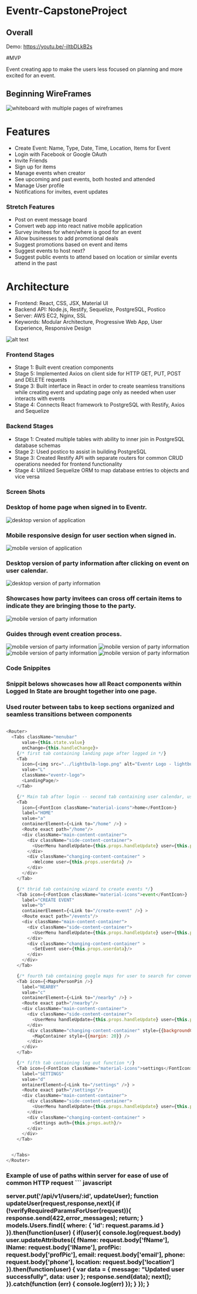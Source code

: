 # Eventr-CapstoneProject



## Overall

Demo: https://youtu.be/-iItbDLkB2s


#MVP
<p>Event creating app to make the users less focused on planning and more excited for an event.</p>


## Beginning WireFrames
<img src="" alt="whiteboard with multiple pages of wireframes"/>


# Features
* Create Event: Name, Type, Date, Time, Location, Items for Event
* Login with Facebook or Google OAuth
* Invite Friends
* Sign up for items
* Manage events when creator
* See upcoming and past events, both hosted and attended
* Manage User profile
* Notifications for invites, event updates

### Stretch Features
* Post on event message board
* Convert web app into react native mobile application
* Survey invitees for when/where is good for an event
* Allow businesses to add promotional deals
* Suggest promotions based on event and items
* Suggest events to host next?
* Suggest public events to attend based on location or similar events attend in the past


# Architecture
* Frontend: React, CSS, JSX, Material UI
* Backend API: Node.js, Restify, Sequelize, PostgreSQL, Postico
* Server: AWS EC2, Nginx, SSL
* Keywords: Modular Architecture, Progressive Web App, User Experience, Responsive Design

![alt text](planning-board.jpg "planning board")

### Frontend Stages
* Stage 1: Built event creation components
* Stage 5: Implemented Axios on client side for HTTP GET, PUT, POST and DELETE requests
* Stage 3: Built interface in React in order to create seamless transitions while creating event and updating page only as needed when user interacts with events
* Stage 4: Connects React framework to PostgreSQL with Restify, Axios and Sequelize


### Backend Stages
* Stage 1: Created multiple tables with ability to inner join in PostgreSQL database schemas
* Stage 2: Used postico to assist in building PostgreSQL 
* Stage 3: Created Restify API with separate routers for common CRUD operations needed for frontend functionality
* Stage 4: Utilized Sequelize ORM to map database entries to objects and vice versa


### Screen Shots
<h3>Desktop of home page when signed in to Eventr.</h3>
<img src="/images/desktopscreenshot.png" height: '500px' alt="desktop version of application"/>

<h3>Mobile responsive design for user section when signed in.</h3>
<img src="/images/mobilescreenshot.png" height: '500px' alt="mobile version of application"/>

<h3>Desktop version of party information after clicking on event on user calendar.</h3>
<img src="/images/desktoppartyinfo.png" height: '500px' alt="desktop version of party information"/>

<h3>Showcases how party invitees can cross off certain items to indicate they are bringing those to the party.</h3>
<img src="/images/mobilescreenshot2.png" height: '500px' alt="mobile version of party information"/>

<h3>Guides through event creation process.</h3>
<div display: 'flex'>
<img src="/images/eventname.png" width: '300px' alt="mobile version of party information"/>
<img src="/images/eventwhenandwhere.png" width: '300px' alt="mobile version of party information"/>
<img src="/images/eventinvites.png" width: '300px' alt="mobile version of party information"/>
<img src="/images/eventitems.png" width: '300px' alt="mobile version of party information"/>
</div>

### Code Snippites
<h3>Snippit belows showcases how all React components within Logged In State are brought together into one page.</h3>
<h3>Used router between tabs to keep sections organized and seamless transitions between components</h3>


``` javascript

<Router>
  <Tabs className="menubar" 
      value={this.state.value} 
      onChange={this.handleChange}>
    {/* first tab containing landing page after logged in */}
    <Tab 
      icon={<img src="../lightbulb-logo.png" alt="Eventr Logo - lightbulb with E inside"/>}
      value="L"
      className="eventr-logo">
      <LandingPage/>
    </Tab>

    {/* Main tab after login -- second tab containing user calendar, user profile, upcoming events, and notifications*/}  
    <Tab 
      icon={<FontIcon className="material-icons">home</FontIcon>} 
      label="HOME" 
      value="a" 
      containerElement={<Link to="/home" />} >
      <Route exact path="/home"/>
      <div className="main-content-container">
        <div className="side-content-container">
          <UserMenu handleUpdate={this.props.handleUpdate} user={this.props.userdata}/>
        </div>
        <div className="changing-content-container" >
          <Welcome user={this.props.userdata} />
        </div>
      </div>
    </Tab>

    {/* thrid tab containing wizard to create events */}    
    <Tab icon={<FontIcon className="material-icons">event</FontIcon>} 
      label="CREATE EVENT" 
      value="b" 
      containerElement={<Link to="/create-event" />} >
      <Route exact path="/events"/>
      <div className="main-content-container">
        <div className="side-content-container">
          <UserMenu handleUpdate={this.props.handleUpdate} user={this.props.userdata}/>
        </div>
        <div className="changing-content-container" >
          <SetEvent user={this.props.userdata}/>
        </div>
      </div>
    </Tab>

    {/* fourth tab containing google maps for user to search for convenient items nearby. Ex: Cake Shop */}
    <Tab icon={<MapsPersonPin />} 
      label="NEARBY" 
      value="c" 
      containerElement={<Link to="/nearby" />} >
      <Route exact path="/nearby"/>
      <div className="main-content-container">
        <div className="side-content-container">
          <UserMenu handleUpdate={this.props.handleUpdate} user={this.props.userdata}/>
        </div>
        <div className="changing-content-container" style={{backgroundColor: '#f5f5f5'}} >
          <MapContainer style={{margin: 20}} />
        </div>
      </div>
    </Tab>

    {/* fifth tab containing log out function */}
    <Tab icon={<FontIcon className="material-icons">settings</FontIcon>} 
      label="SETTINGS" 
      value="d" 
      ontainerElement={<Link to="/settings" />} >
      <Route exact path="/settings"/>
      <div className="main-content-container">
        <div className="side-content-container">
          <UserMenu handleUpdate={this.props.handleUpdate} user={this.props.userdata}/>
        </div>
        <div className="changing-content-container" >
          <Settings auth={this.props.auth}/>
        </div>
      </div>
    </Tab>


  </Tabs>
</Router>

```
<h3>Example of use of paths within server for ease of use of common HTTP request
``` javascript 

server.put('/api/v1/users/:id', updateUser);
function updateUser(request,response,next){
    if (!verifyRequiredParamsForUser(request)){
        response.send(422,error_messages);
        return;
    }
    models.Users.find({
        where: {
            'id': request.params.id
        }
    }).then(function(user) {
        if(user){
            console.log(request.body)
            user.updateAttributes({
                fName: request.body['fName'],
                lName: request.body['lName'],
                profPic: request.body['profPic'],
                email: request.body['email'],
                phone: request.body['phone'],
                location: request.body['location']
            }).then(function(user) {
                var data = {
                    message: "Updated user successfully",
                    data: user
                };
                response.send(data);
                next();
            }).catch(function (err) {
                console.log(err)
            });
        }
    });
}

```


